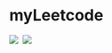 # myLeetcode

![](https://img.shields.io/badge/SOLVED-0-green)&nbsp;
![](https://img.shields.io/badge/LANGUAGE-C-blue)


